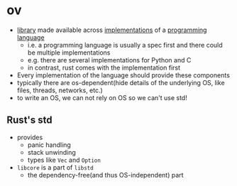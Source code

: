 # ov 
- [library](https://en.wikipedia.org/wiki/Library_(computing) "Library (computing)") made available across [implementations](https://en.wikipedia.org/wiki/Programming_language_implementation "Programming language implementation") of a [programming language](https://en.wikipedia.org/wiki/Programming_language)
	- i.e. a programming language is usually a spec first and there could be multiple implementations
	- e.g. there are several implementations for Python and C
	- in contrast, rust comes with the implementation first
- Every implementation of the language should provide these components
- typically there are os-dependent(hide details of the underlying OS, like files, threads, networks, etc.)
- to write an OS, we can not rely on OS so we can't use std!

## Rust's std
- provides
	- panic handling
	- stack unwinding
	- types like `Vec` and `Option`
-  `libcore` is a part of `libstd`
	- the dependency-free(and thus OS-independent) part